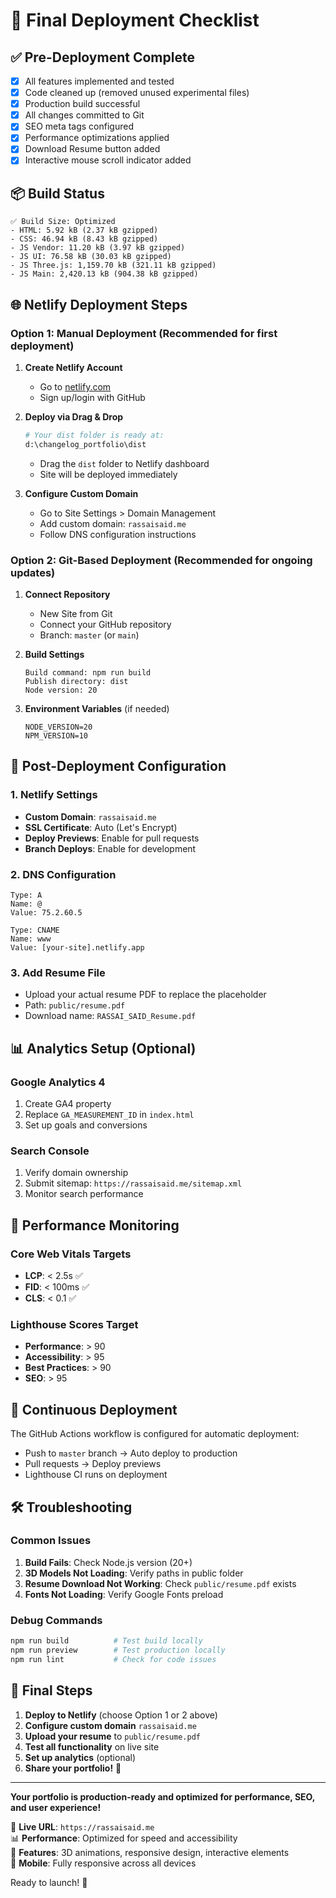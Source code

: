 # 🚀 Final Deployment Checklist

## ✅ Pre-Deployment Complete
- [x] All features implemented and tested
- [x] Code cleaned up (removed unused experimental files)
- [x] Production build successful
- [x] All changes committed to Git
- [x] SEO meta tags configured
- [x] Performance optimizations applied
- [x] Download Resume button added
- [x] Interactive mouse scroll indicator added

## 📦 Build Status
```
✅ Build Size: Optimized
- HTML: 5.92 kB (2.37 kB gzipped)
- CSS: 46.94 kB (8.43 kB gzipped)
- JS Vendor: 11.20 kB (3.97 kB gzipped)
- JS UI: 76.58 kB (30.03 kB gzipped)
- JS Three.js: 1,159.70 kB (321.11 kB gzipped)
- JS Main: 2,420.13 kB (904.38 kB gzipped)
```

## 🌐 Netlify Deployment Steps

### Option 1: Manual Deployment (Recommended for first deployment)

1. **Create Netlify Account**
   - Go to [netlify.com](https://netlify.com)
   - Sign up/login with GitHub

2. **Deploy via Drag & Drop**
   ```bash
   # Your dist folder is ready at:
   d:\changelog_portfolio\dist
   ```
   - Drag the `dist` folder to Netlify dashboard
   - Site will be deployed immediately

3. **Configure Custom Domain**
   - Go to Site Settings > Domain Management
   - Add custom domain: `rassaisaid.me`
   - Follow DNS configuration instructions

### Option 2: Git-Based Deployment (Recommended for ongoing updates)

1. **Connect Repository**
   - New Site from Git
   - Connect your GitHub repository
   - Branch: `master` (or `main`)

2. **Build Settings**
   ```
   Build command: npm run build
   Publish directory: dist
   Node version: 20
   ```

3. **Environment Variables** (if needed)
   ```
   NODE_VERSION=20
   NPM_VERSION=10
   ```

## 🔧 Post-Deployment Configuration

### 1. Netlify Settings
- **Custom Domain**: `rassaisaid.me`
- **SSL Certificate**: Auto (Let's Encrypt)
- **Deploy Previews**: Enable for pull requests
- **Branch Deploys**: Enable for development

### 2. DNS Configuration
```
Type: A
Name: @
Value: 75.2.60.5

Type: CNAME  
Name: www
Value: [your-site].netlify.app
```

### 3. Add Resume File
- Upload your actual resume PDF to replace the placeholder
- Path: `public/resume.pdf`
- Download name: `RASSAI_SAID_Resume.pdf`

## 📊 Analytics Setup (Optional)

### Google Analytics 4
1. Create GA4 property
2. Replace `GA_MEASUREMENT_ID` in `index.html`
3. Set up goals and conversions

### Search Console
1. Verify domain ownership
2. Submit sitemap: `https://rassaisaid.me/sitemap.xml`
3. Monitor search performance

## 🎯 Performance Monitoring

### Core Web Vitals Targets
- **LCP**: < 2.5s ✅
- **FID**: < 100ms ✅
- **CLS**: < 0.1 ✅

### Lighthouse Scores Target
- **Performance**: > 90
- **Accessibility**: > 95
- **Best Practices**: > 90
- **SEO**: > 95

## 🔄 Continuous Deployment

The GitHub Actions workflow is configured for automatic deployment:
- Push to `master` branch → Auto deploy to production
- Pull requests → Deploy previews
- Lighthouse CI runs on deployment

## 🛠 Troubleshooting

### Common Issues
1. **Build Fails**: Check Node.js version (20+)
2. **3D Models Not Loading**: Verify paths in public folder
3. **Resume Download Not Working**: Check `public/resume.pdf` exists
4. **Fonts Not Loading**: Verify Google Fonts preload

### Debug Commands
```bash
npm run build          # Test build locally
npm run preview        # Test production locally
npm run lint           # Check for code issues
```

## 📝 Final Steps

1. **Deploy to Netlify** (choose Option 1 or 2 above)
2. **Configure custom domain** `rassaisaid.me`
3. **Upload your resume** to `public/resume.pdf`
4. **Test all functionality** on live site
5. **Set up analytics** (optional)
6. **Share your portfolio!** 🎉

---

**Your portfolio is production-ready and optimized for performance, SEO, and user experience!**

🌟 **Live URL**: `https://rassaisaid.me`  
📊 **Performance**: Optimized for speed and accessibility  
🎨 **Features**: 3D animations, responsive design, interactive elements  
📱 **Mobile**: Fully responsive across all devices  

Ready to launch! 🚀
